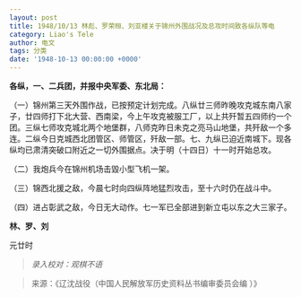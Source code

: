 ```yaml
---
layout: post
title: 1948/10/13 林彪、罗荣桓、刘亚楼关于锦州外围战况及总攻时间致各纵队等电
category: Liao's Tele
author: 电文
tags: 分类
date: '1948-10-13 00:00:00 +0000'
---
```

**各纵，一、二兵团，并报中央军委、东北局：**

（一）锦州第三天外围作战，已按预定计划完成。八纵廿三师昨晚攻克城东南八家子，廿四师打下北大营、西南梁，今上午攻克被服工厂，以上共歼暂五四师约一个团。三纵七师攻克城北两个地堡群，八师克昨日未克之亮马山地堡，共歼敌一个多连。二纵今日克城西北团管区、师管区，歼敌一部。七、九纵已迫近南城下。现各纵均已肃清突破口附近之一切外围据点。决于明（十四日）十一时开始总攻。

（二）我炮兵今在锦州机场击毀小型飞机一架。

（三）锦西北援之敌，今晨七时向四纵阵地猛烈攻击，至十六时仍在战斗中。

（四）进占彰武之敌，今日无大动作。七一军已全部进到新立屯以东之大三家子。

**林、罗、刘**

元廿时



> *录入校对：观棋不语*

> 来源：《辽沈战役（中国人民解放军历史资料丛书编审委员会编 ）》

